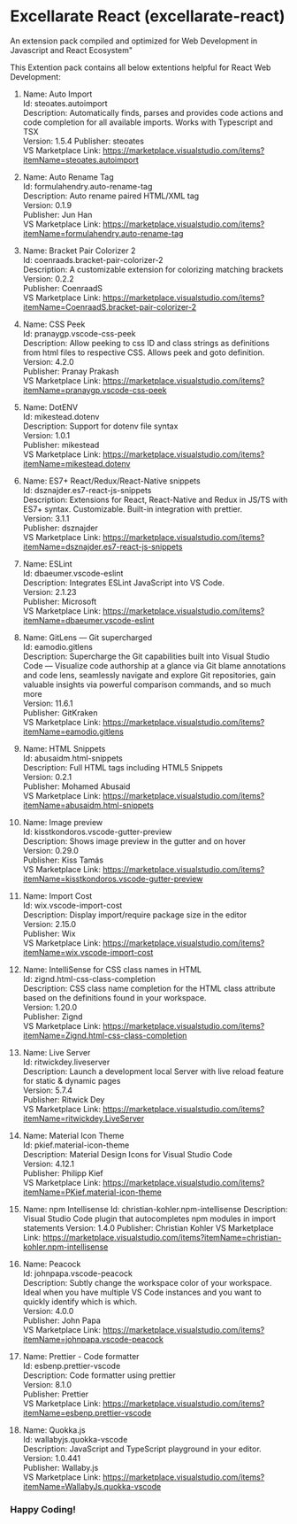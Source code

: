 # Excellarate React (excellarate-react)

An extension pack compiled and optimized for Web Development in Javascript and React Ecosystem"

This Extention pack contains all below extentions helpful for React Web Development:

1. Name: Auto Import<br />
Id: steoates.autoimport<br />
Description: Automatically finds, parses and provides code actions and code completion for all available imports. Works with Typescript and TSX<br />
Version: 1.5.4
Publisher: steoates<br />
VS Marketplace Link: https://marketplace.visualstudio.com/items?itemName=steoates.autoimport<br />


2. Name: Auto Rename Tag<br />
Id: formulahendry.auto-rename-tag<br />
Description: Auto rename paired HTML/XML tag<br />
Version: 0.1.9<br />
Publisher: Jun Han<br />
VS Marketplace Link: https://marketplace.visualstudio.com/items?itemName=formulahendry.auto-rename-tag<br />

3. Name: Bracket Pair Colorizer 2<br />
Id: coenraads.bracket-pair-colorizer-2<br />
Description: A customizable extension for colorizing matching brackets<br />
Version: 0.2.2<br />
Publisher: CoenraadS<br />
VS Marketplace Link: https://marketplace.visualstudio.com/items?itemName=CoenraadS.bracket-pair-colorizer-2<br />

4. Name: CSS Peek<br />
Id: pranaygp.vscode-css-peek<br />
Description: Allow peeking to css ID and class strings as definitions from html files to respective CSS. Allows peek and goto definition.
Version: 4.2.0<br />
Publisher: Pranay Prakash<br />
VS Marketplace Link: https://marketplace.visualstudio.com/items?itemName=pranaygp.vscode-css-peek<br />

5. Name: DotENV<br />
Id: mikestead.dotenv<br />
Description: Support for dotenv file syntax<br />
Version: 1.0.1<br />
Publisher: mikestead<br />
VS Marketplace Link: https://marketplace.visualstudio.com/items?itemName=mikestead.dotenv<br />

6. Name: ES7+ React/Redux/React-Native snippets<br />
Id: dsznajder.es7-react-js-snippets<br />
Description: Extensions for React, React-Native and Redux in JS/TS with ES7+ syntax. Customizable. Built-in integration with prettier.<br />
Version: 3.1.1<br />
Publisher: dsznajder<br />
VS Marketplace Link: https://marketplace.visualstudio.com/items?itemName=dsznajder.es7-react-js-snippets<br />

7. Name: ESLint<br />
Id: dbaeumer.vscode-eslint<br />
Description: Integrates ESLint JavaScript into VS Code.<br />
Version: 2.1.23<br />
Publisher: Microsoft<br />
VS Marketplace Link: https://marketplace.visualstudio.com/items?itemName=dbaeumer.vscode-eslint<br />

8. Name: GitLens — Git supercharged<br />
Id: eamodio.gitlens<br />
Description: Supercharge the Git capabilities built into Visual Studio Code — Visualize code authorship at a glance via Git blame annotations and code lens, seamlessly navigate and explore Git repositories, gain valuable insights via powerful comparison commands, and so much more<br />
Version: 11.6.1<br />
Publisher: GitKraken<br />
VS Marketplace Link: https://marketplace.visualstudio.com/items?itemName=eamodio.gitlens<br />

9. Name: HTML Snippets<br />
Id: abusaidm.html-snippets<br />
Description: Full HTML tags including HTML5 Snippets<br />
Version: 0.2.1<br />
Publisher: Mohamed Abusaid<br />
VS Marketplace Link: https://marketplace.visualstudio.com/items?itemName=abusaidm.html-snippets<br />

10. Name: Image preview<br />
Id: kisstkondoros.vscode-gutter-preview<br />
Description: Shows image preview in the gutter and on hover<br />
Version: 0.29.0<br />
Publisher: Kiss Tamás<br />
VS Marketplace Link: https://marketplace.visualstudio.com/items?itemName=kisstkondoros.vscode-gutter-preview<br />

11. Name: Import Cost<br />
Id: wix.vscode-import-cost<br />
Description: Display import/require package size in the editor<br />
Version: 2.15.0<br />
Publisher: Wix<br />
VS Marketplace Link: https://marketplace.visualstudio.com/items?itemName=wix.vscode-import-cost<br />

12. Name: IntelliSense for CSS class names in HTML<br />
Id: zignd.html-css-class-completion<br />
Description: CSS class name completion for the HTML class attribute based on the definitions found in your workspace.<br />
Version: 1.20.0<br />
Publisher: Zignd<br />
VS Marketplace Link: https://marketplace.visualstudio.com/items?itemName=Zignd.html-css-class-completion<br />

13. Name: Live Server<br />
Id: ritwickdey.liveserver<br />
Description: Launch a development local Server with live reload feature for static & dynamic pages<br />
Version: 5.7.4<br />
Publisher: Ritwick Dey<br />
VS Marketplace Link: https://marketplace.visualstudio.com/items?itemName=ritwickdey.LiveServer<br />

14. Name: Material Icon Theme<br />
Id: pkief.material-icon-theme<br />
Description: Material Design Icons for Visual Studio Code<br />
Version: 4.12.1<br />
Publisher: Philipp Kief<br />
VS Marketplace Link: https://marketplace.visualstudio.com/items?itemName=PKief.material-icon-theme<br />

15. Name: npm Intellisense
Id: christian-kohler.npm-intellisense
Description: Visual Studio Code plugin that autocompletes npm modules in import statements
Version: 1.4.0
Publisher: Christian Kohler
VS Marketplace Link: https://marketplace.visualstudio.com/items?itemName=christian-kohler.npm-intellisense

16. Name: Peacock<br />
Id: johnpapa.vscode-peacock<br />
Description: Subtly change the workspace color of your workspace. Ideal when you have multiple VS Code instances and you want to quickly identify which is which.<br />
Version: 4.0.0<br />
Publisher: John Papa<br />
VS Marketplace Link: https://marketplace.visualstudio.com/items?itemName=johnpapa.vscode-peacock<br />

17. Name: Prettier - Code formatter<br />
Id: esbenp.prettier-vscode<br />
Description: Code formatter using prettier<br />
Version: 8.1.0<br />
Publisher: Prettier<br />
VS Marketplace Link: https://marketplace.visualstudio.com/items?itemName=esbenp.prettier-vscode<br />

18. Name: Quokka.js<br />
Id: wallabyjs.quokka-vscode<br />
Description: JavaScript and TypeScript playground in your editor.<br />
Version: 1.0.441<br />
Publisher: Wallaby.js<br />
VS Marketplace Link: https://marketplace.visualstudio.com/items?itemName=WallabyJs.quokka-vscode<br />


### Happy Coding!
